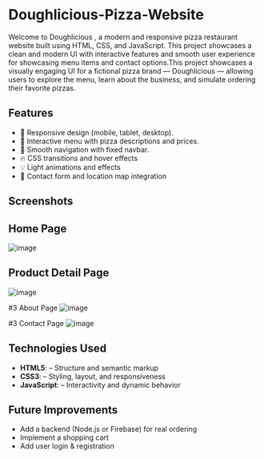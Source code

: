 # Doughlicious-Pizza-Website

Welcome to Doughlicious , a modern and responsive pizza restaurant website built using HTML, CSS, and JavaScript. This project showcases a clean and modern UI with interactive features and smooth user experience for showcasing menu items and contact options.This project showcases a visually engaging UI for a fictional pizza brand — Doughlicious — allowing users to explore the menu, learn about the business, and simulate ordering their favorite pizzas.

## Features

- 🍕 Responsive design (mobile, tablet, desktop).
- 🧾 Interactive menu with pizza descriptions and prices.
- 🧭 Smooth navigation with fixed navbar.
- 🔥 CSS transitions and hover effects
- 💡 Light animations and effects
- 📍 Contact form and location map integration

## Screenshots

## Home Page
![image](https://github.com/user-attachments/assets/4cc8e5dc-c8c6-4fc7-8754-a3d543cbade3)

## Product Detail Page
![image](https://github.com/user-attachments/assets/bf9996f5-1f72-4859-a2f7-0f11ae2925ef)

#3 About Page
![image](https://github.com/user-attachments/assets/6fac26a8-0fec-4dc9-a551-a5a33d94a81b)

#3 Contact Page
![image](https://github.com/user-attachments/assets/c5be8015-138f-4d49-a809-4483e1a0f80a)

## Technologies Used

- **HTML5**: – Structure and semantic markup
- **CSS3**: – Styling, layout, and responsiveness
- **JavaScript**: – Interactivity and dynamic behavior

## Future Improvements

- Add a backend (Node.js or Firebase) for real ordering
- Implement a shopping cart
- Add user login & registration






